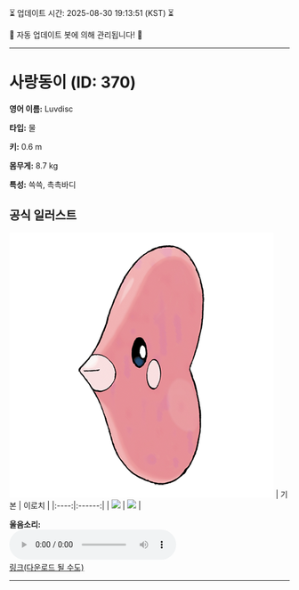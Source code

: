 
⏳ 업데이트 시간: 2025-08-30 19:13:51 (KST) ⏳

🤖 자동 업데이트 봇에 의해 관리됩니다! 🤖

---

# 사랑동이 (ID: 370)
**영어 이름:** Luvdisc

**타입:** 물

**키:** 0.6 m

**몸무게:** 8.7 kg

**특성:** 쓱쓱, 촉촉바디

## 공식 일러스트
![](https://raw.githubusercontent.com/PokeAPI/sprites/master/sprites/pokemon/other/official-artwork/370.png)
| 기본 | 이로치 |
|:----:|:------:|
| <img src="http://play.pokemonshowdown.com/sprites/ani/luvdisc.gif" width="200"> | <img src="http://play.pokemonshowdown.com/sprites/ani-shiny/luvdisc.gif" width="200"> |

**울음소리:**<br><audio controls src="https://raw.githubusercontent.com/PokeAPI/cries/main/cries/pokemon/latest/370.ogg"></audio><br> [링크(다운로드 될 수도)](https://raw.githubusercontent.com/PokeAPI/cries/main/cries/pokemon/latest/370.ogg)


---
